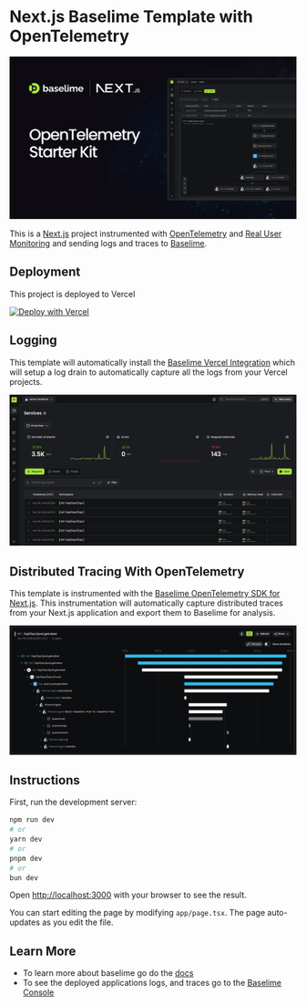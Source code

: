 # Next.js Baselime Template with OpenTelemetry

![image](./assets/og.png)

This is a [Next.js](https://nextjs.org/) project instrumented with [OpenTelemetry](https://opentelemetry.io/) and [Real User Monitoring](https://baselime.io/docs/sending-data/react-rum/) and sending logs and traces to [Baselime](https://console.baselime.io).

## Deployment

This project is deployed to Vercel

[![Deploy with Vercel](https://vercel.com/button)](https://vercel.com/new/clone?repository-url=https%3A%2F%2Fgithub.com%2Fbaselime%2Fbaselime-nextjs-template&project-name=next-baselime-opentelemetry&repository-name=next-baselime-opentelemetry&demo-title=Baselime&demo-description=See%20the%20deployed%20data%20for%20this%20project&demo-url=https%3A%2F%2Fsandbox.baselime.io%2Fbaselime%2Fvercel-baselime%2Fdefault%2Fhome&demo-image=https%3A%2F%2Fbaselime.io%2Fdocs%2Fassets%2Fimages%2Fillustrations%2Fsending-data%2Fvercel.png&integration-ids=oac_Giinlv0yMW9d97AysfaDTS6z)

## Logging

This template will automatically install the [Baselime Vercel Integration](https://vercel.com/integrations/baselime) which will setup a log drain to automatically capture all the logs from your Vercel projects.

![image](./assets/logs.png)

## Distributed Tracing With OpenTelemetry

This template is instrumented with the [Baselime OpenTelemetry SDK for Next.js](). This instrumentation will automatically capture distributed traces from your Next.js application and export them to Baselime for analysis.

![image](./assets/traces.png)


## Instructions

First, run the development server:

```bash
npm run dev
# or
yarn dev
# or
pnpm dev
# or
bun dev
```

Open [http://localhost:3000](http://localhost:3000) with your browser to see the result.

You can start editing the page by modifying `app/page.tsx`. The page auto-updates as you edit the file.

## Learn More

* To learn more about baselime go do the [docs](https://baselime.io/docs/)
* To see the deployed applications logs, and traces go to the [Baselime Console](https://console.baselime.io)
